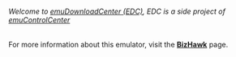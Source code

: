 ###### Welcome to [emuDownloadCenter (EDC)](https://github.com/PhoenixInteractiveNL/emuDownloadCenter/wiki/), EDC is a side project of [emuControlCenter](https://github.com/PhoenixInteractiveNL/emuControlCenter/wiki/)

For more information about this emulator, visit the [**BizHawk**](https://github.com/PhoenixInteractiveNL/emuDownloadCenter/wiki/Emulator-bizhawk#menu) page.
